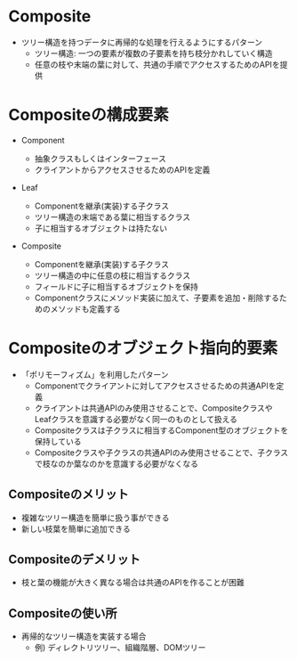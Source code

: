 # Composite
- ツリー構造を持つデータに再帰的な処理を行えるようにするパターン
  - ツリー構造: 一つの要素が複数の子要素を持ち枝分かれしていく構造
  - 任意の枝や末端の葉に対して、共通の手順でアクセスするためのAPIを提供

# Compositeの構成要素
- Component
  - 抽象クラスもしくはインターフェース
  - クライアントからアクセスさせるためのAPIを定義

- Leaf
  - Componentを継承(実装)する子クラス
  - ツリー構造の末端である葉に相当するクラス
  - 子に相当するオブジェクトは持たない

- Composite
  - Componentを継承(実装)する子クラス
  - ツリー構造の中に任意の枝に相当するクラス
  - フィールドに子に相当するオブジェクトを保持
  - Componentクラスにメソッド実装に加えて、子要素を追加・削除するためのメソッドも定義する

# Compositeのオブジェクト指向的要素
- 「ポリモーフィズム」を利用したパターン
  - Componentでクライアントに対してアクセスさせるための共通APIを定義
  - クライアントは共通APIのみ使用させることで、CompositeクラスやLeafクラスを意識する必要がなく同一のものとして扱える
  - Compositeクラスは子クラスに相当するComponent型のオブジェクトを保持している
  - Compositeクラスや子クラスの共通APIのみ使用させることで、子クラスで枝なのか葉なのかを意識する必要がなくなる

## Compositeのメリット
- 複雑なツリー構造を簡単に扱う事ができる
- 新しい枝葉を簡単に追加できる

## Compositeのデメリット
- 枝と葉の機能が大きく異なる場合は共通のAPIを作ることが困難

## Compositeの使い所
- 再帰的なツリー構造を実装する場合
  - 例) ディレクトリツリー、組織階層、DOMツリー
